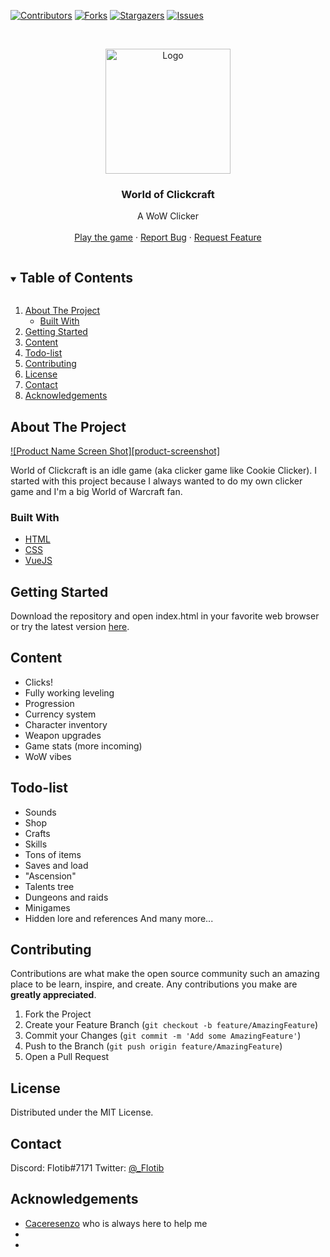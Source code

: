 [![Contributors][contributors-shield]][contributors-url]
[![Forks][forks-shield]][forks-url]
[![Stargazers][stars-shield]][stars-url]
[![Issues][issues-shield]][issues-url]



<!-- PROJECT LOGO -->
<br />
<p align="center">
  <a href="https://github.com/Flotib/World-of-Clickcraft">
    <img src="assets/img/logo.svg" alt="Logo" width="200" height="200">
  </a>

  <h3 align="center">World of Clickcraft</h3>

  <p align="center">
    A WoW Clicker
    <br />
    <br />
    <a href="https://flotib.github.io/World-of-Clickcraft">Play the game</a>
    ·
    <a href="https://github.com/flotib/World-of-Clickcraft/issues">Report Bug</a>
    ·
    <a href="https://github.com/flotib/World-of-Clickcraft/issues">Request Feature</a>
  </p>
</p>



<!-- TABLE OF CONTENTS -->
<details open="open">
  <summary><h2 style="display: inline-block">Table of Contents</h2></summary>
  <ol>
    <li>
      <a href="#about-the-project">About The Project</a>
      <ul>
        <li><a href="#built-with">Built With</a></li>
      </ul>
    </li>
    <li><a href="#getting-started">Getting Started</a></li>
    <li><a href="#content">Content</a></li>
    <li><a href="#todo-list">Todo-list</a></li>
    <li><a href="#contributing">Contributing</a></li>
    <li><a href="#license">License</a></li>
    <li><a href="#contact">Contact</a></li>
    <li><a href="#acknowledgements">Acknowledgements</a></li>
  </ol>
</details>



<!-- ABOUT THE PROJECT -->
## About The Project

[![Product Name Screen Shot][product-screenshot]](https://example.com)

World of Clickcraft is an idle game (aka clicker game like Cookie Clicker).
I started with this project because I always wanted to do my own clicker game and I'm a big World of Warcraft fan.

### Built With

* [HTML](https://github.com/topics/html)
* [CSS](https://github.com/topics/css)
* [VueJS](https://github.com/topics/vuejs)



<!-- GETTING STARTED -->
## Getting Started

Download the repository and open index.html in your favorite web browser or try the latest version [here](https://flotib.github.io/World-of-Clickcraft).


<!-- USAGE EXAMPLES -->
## Content

* Clicks!
* Fully working leveling
* Progression
* Currency system
* Character inventory
* Weapon upgrades
* Game stats (more incoming)
* WoW vibes

## Todo-list

* Sounds
* Shop
* Crafts
* Skills
* Tons of items
* Saves and load
* "Ascension"
* Talents tree
* Dungeons and raids
* Minigames
* Hidden lore and references
And many more...



<!-- CONTRIBUTING -->
## Contributing

Contributions are what make the open source community such an amazing place to be learn, inspire, and create. Any contributions you make are **greatly appreciated**.

1. Fork the Project
2. Create your Feature Branch (`git checkout -b feature/AmazingFeature`)
3. Commit your Changes (`git commit -m 'Add some AmazingFeature'`)
4. Push to the Branch (`git push origin feature/AmazingFeature`)
5. Open a Pull Request



<!-- LICENSE -->
## License

Distributed under the MIT License.



<!-- CONTACT -->
## Contact

Discord: Flotib#7171 
Twitter: [@_Flotib](https://twitter.com/_flotib)




<!-- ACKNOWLEDGEMENTS -->
## Acknowledgements

* [Caceresenzo](https://github.com/Caceresenzo) who is always here to help me
* []()
* []()





<!-- MARKDOWN LINKS & IMAGES -->
<!-- https://www.markdownguide.org/basic-syntax/#reference-style-links -->
[contributors-shield]: https://img.shields.io/github/contributors/flotib/World-of-Clickcraft.svg?style=for-the-badge
[contributors-url]: https://github.com/flotib/World-of-Clickcraft/graphs/contributors
[forks-shield]: https://img.shields.io/github/forks/flotib/World-of-Clickcraft.svg?style=for-the-badge
[forks-url]: https://github.com/flotib/World-of-Clickcraft/network/members
[stars-shield]: https://img.shields.io/github/stars/flotib/World-of-Clickcraft.svg?style=for-the-badge
[stars-url]: https://github.com/flotib/World-of-Clickcraft/stargazers
[issues-shield]: https://img.shields.io/github/issues/flotib/World-of-Clickcraft.svg?style=for-the-badge
[issues-url]: https://github.com/flotib/World-of-Clickcraft/issues
[license-shield]: https://img.shields.io/github/license/flotib/World-of-Clickcraft.svg?style=for-the-badge
[license-url]: https://github.com/flotib/World-of-Clickcraft/blob/master/LICENSE.txt
